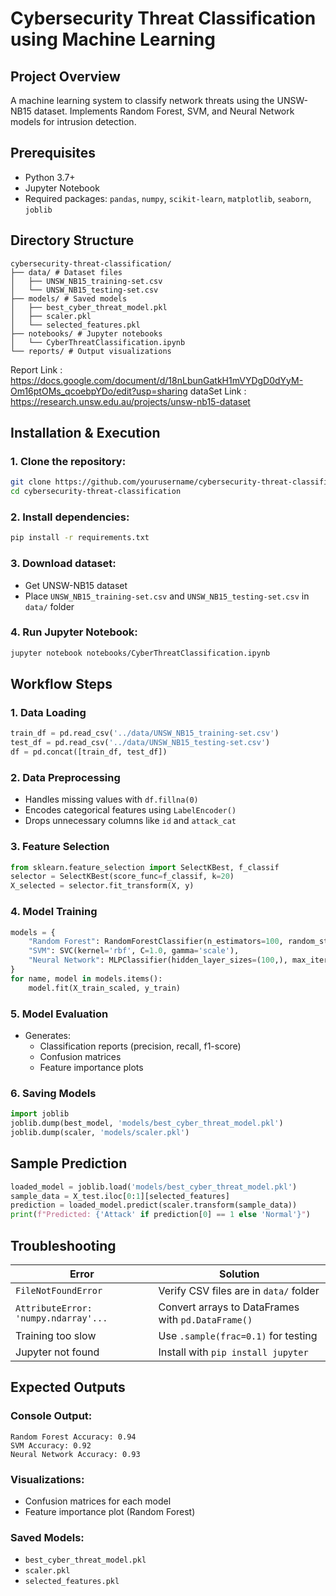 # Cybersecurity Threat Classification using Machine Learning

## Project Overview
A machine learning system to classify network threats using the UNSW-NB15 dataset. Implements Random Forest, SVM, and Neural Network models for intrusion detection.

## Prerequisites
- Python 3.7+
- Jupyter Notebook
- Required packages: `pandas`, `numpy`, `scikit-learn`, `matplotlib`, `seaborn`, `joblib`

## Directory Structure
```
cybersecurity-threat-classification/
├── data/ # Dataset files
│   ├── UNSW_NB15_training-set.csv
│   └── UNSW_NB15_testing-set.csv
├── models/ # Saved models
│   ├── best_cyber_threat_model.pkl
│   ├── scaler.pkl
│   └── selected_features.pkl
├── notebooks/ # Jupyter notebooks
│   └── CyberThreatClassification.ipynb
└── reports/ # Output visualizations
```
Report Link : https://docs.google.com/document/d/18nLbunGatkH1mVYDgD0dYyM-Om16ptOMs_qcoebpYDo/edit?usp=sharing
dataSet Link : https://research.unsw.edu.au/projects/unsw-nb15-dataset
## Installation & Execution
### 1. Clone the repository:
```bash
git clone https://github.com/yourusername/cybersecurity-threat-classification.git
cd cybersecurity-threat-classification
```

### 2. Install dependencies:
```bash
pip install -r requirements.txt
```

### 3. Download dataset:
- Get UNSW-NB15 dataset
- Place `UNSW_NB15_training-set.csv` and `UNSW_NB15_testing-set.csv` in `data/` folder

### 4. Run Jupyter Notebook:
```bash
jupyter notebook notebooks/CyberThreatClassification.ipynb
```

## Workflow Steps
### 1. Data Loading
```python
train_df = pd.read_csv('../data/UNSW_NB15_training-set.csv')
test_df = pd.read_csv('../data/UNSW_NB15_testing-set.csv')
df = pd.concat([train_df, test_df])
```

### 2. Data Preprocessing
- Handles missing values with `df.fillna(0)`
- Encodes categorical features using `LabelEncoder()`
- Drops unnecessary columns like `id` and `attack_cat`

### 3. Feature Selection
```python
from sklearn.feature_selection import SelectKBest, f_classif
selector = SelectKBest(score_func=f_classif, k=20)
X_selected = selector.fit_transform(X, y)
```

### 4. Model Training
```python
models = {
    "Random Forest": RandomForestClassifier(n_estimators=100, random_state=42),
    "SVM": SVC(kernel='rbf', C=1.0, gamma='scale'),
    "Neural Network": MLPClassifier(hidden_layer_sizes=(100,), max_iter=500)
}
for name, model in models.items():
    model.fit(X_train_scaled, y_train)
```

### 5. Model Evaluation
- Generates:
  - Classification reports (precision, recall, f1-score)
  - Confusion matrices
  - Feature importance plots

### 6. Saving Models
```python
import joblib
joblib.dump(best_model, 'models/best_cyber_threat_model.pkl')
joblib.dump(scaler, 'models/scaler.pkl')
```

## Sample Prediction
```python
loaded_model = joblib.load('models/best_cyber_threat_model.pkl')
sample_data = X_test.iloc[0:1][selected_features]
prediction = loaded_model.predict(scaler.transform(sample_data))
print(f"Predicted: {'Attack' if prediction[0] == 1 else 'Normal'}")
```

## Troubleshooting
| Error | Solution |
|--------|-----------|
| `FileNotFoundError` | Verify CSV files are in `data/` folder |
| `AttributeError: 'numpy.ndarray'...` | Convert arrays to DataFrames with `pd.DataFrame()` |
| Training too slow | Use `.sample(frac=0.1)` for testing |
| Jupyter not found | Install with `pip install jupyter` |

## Expected Outputs
### Console Output:
```
Random Forest Accuracy: 0.94
SVM Accuracy: 0.92
Neural Network Accuracy: 0.93
```

### Visualizations:
- Confusion matrices for each model
- Feature importance plot (Random Forest)

### Saved Models:
- `best_cyber_threat_model.pkl`
- `scaler.pkl`
- `selected_features.pkl`

